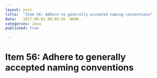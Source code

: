 ```yaml
---
layout: post
title:  "Item 56: Adhere to generally accepted naming conventions"
date:   2017-08-01 09:06:56 -0600
categories: Java
published: true

---
```

# Item 56:  Adhere to generally accepted naming conventions

